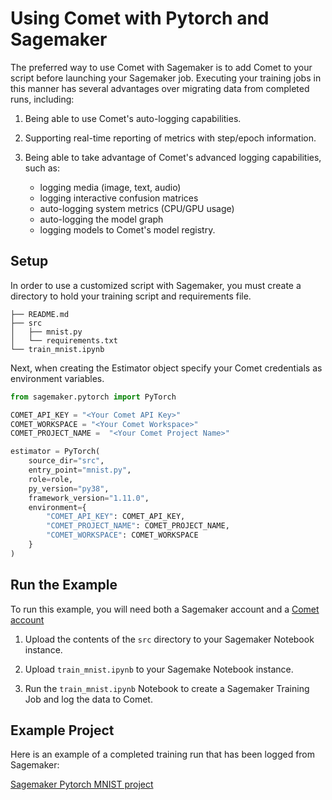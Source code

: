 # Using Comet with Pytorch and Sagemaker

The preferred way to use Comet with Sagemaker is to add Comet to your script before launching your Sagemaker job.
Executing your training jobs in this manner has several advantages over migrating data from completed runs, including:

1. Being able to use Comet's auto-logging capabilities.

2. Supporting real-time reporting of metrics with step/epoch information.

3. Being able to take advantage of Comet's advanced logging capabilities, such as:
   - logging media (image, text, audio)
   - logging interactive confusion matrices
   - auto-logging system metrics (CPU/GPU usage)
   - auto-logging the model graph
   - logging models to Comet's model registry.

## Setup
In order to use a customized script with Sagemaker, you must create a directory to hold your training script and requirements file.

```shell
├── README.md
├── src
│   ├── mnist.py
│   └── requirements.txt
└── train_mnist.ipynb
```

Next, when creating the Estimator object specify your Comet credentials as environment variables.

```python
from sagemaker.pytorch import PyTorch

COMET_API_KEY = "<Your Comet API Key>"
COMET_WORKSPACE = "<Your Comet Workspace>"
COMET_PROJECT_NAME =  "<Your Comet Project Name>"

estimator = PyTorch(
    source_dir="src",
    entry_point="mnist.py",
    role=role,
    py_version="py38",
    framework_version="1.11.0",
    environment={
        "COMET_API_KEY": COMET_API_KEY,
        "COMET_PROJECT_NAME": COMET_PROJECT_NAME,
        "COMET_WORKSPACE": COMET_WORKSPACE
    }
)
```

## Run the Example

To run this example, you will need both a Sagemaker account and a [Comet account](https://comet.com/signup)

1. Upload the contents of the `src` directory to your Sagemaker Notebook instance.

2. Upload `train_mnist.ipynb` to your Sagemake Notebook instance.

3. Run the `train_mnist.ipynb` Notebook to create a Sagemaker Training Job and log the data to Comet.

## Example Project

Here is an example of a completed training run that has been logged from Sagemaker:

[Sagemaker Pytorch MNIST project](https://www.comet.com/examples/comet-example-sagemaker-custom-pytorch-mnist/7c9f085e02ef43a58a0ad11527322ea7?experiment-tab=panels&showOutliers=true&smoothing=0&transformY=smoothing&xAxis=step)

